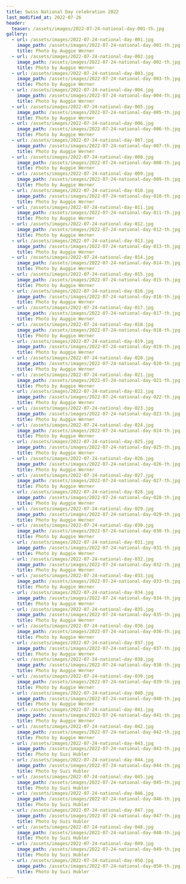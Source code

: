 ```yaml
---
title: Swiss National Day celebration 2022
last_modified_at: 2022-07-26
header:
  teaser: /assets/images/2022-07-24-national-day-001-th.jpg
gallery:
  - url: /assets/images/2022-07-24-national-day-001.jpg
    image_path: /assets/images/2022-07-24-national-day-001-th.jpg
    title: Photo by Auggie Werner
  - url: /assets/images/2022-07-24-national-day-002.jpg
    image_path: /assets/images/2022-07-24-national-day-002-th.jpg
    title: Photo by Auggie Werner
  - url: /assets/images/2022-07-24-national-day-003.jpg
    image_path: /assets/images/2022-07-24-national-day-003-th.jpg
    title: Photo by Auggie Werner
  - url: /assets/images/2022-07-24-national-day-004.jpg
    image_path: /assets/images/2022-07-24-national-day-004-th.jpg
    title: Photo by Auggie Werner
  - url: /assets/images/2022-07-24-national-day-005.jpg
    image_path: /assets/images/2022-07-24-national-day-005-th.jpg
    title: Photo by Auggie Werner
  - url: /assets/images/2022-07-24-national-day-006.jpg
    image_path: /assets/images/2022-07-24-national-day-006-th.jpg
    title: Photo by Auggie Werner
  - url: /assets/images/2022-07-24-national-day-007.jpg
    image_path: /assets/images/2022-07-24-national-day-007-th.jpg
    title: Photo by Auggie Werner
  - url: /assets/images/2022-07-24-national-day-008.jpg
    image_path: /assets/images/2022-07-24-national-day-008-th.jpg
    title: Photo by Auggie Werner
  - url: /assets/images/2022-07-24-national-day-009.jpg
    image_path: /assets/images/2022-07-24-national-day-009-th.jpg
    title: Photo by Auggie Werner
  - url: /assets/images/2022-07-24-national-day-010.jpg
    image_path: /assets/images/2022-07-24-national-day-010-th.jpg
    title: Photo by Auggie Werner
  - url: /assets/images/2022-07-24-national-day-011.jpg
    image_path: /assets/images/2022-07-24-national-day-011-th.jpg
    title: Photo by Auggie Werner
  - url: /assets/images/2022-07-24-national-day-012.jpg
    image_path: /assets/images/2022-07-24-national-day-012-th.jpg
    title: Photo by Auggie Werner
  - url: /assets/images/2022-07-24-national-day-013.jpg
    image_path: /assets/images/2022-07-24-national-day-013-th.jpg
    title: Photo by Auggie Werner
  - url: /assets/images/2022-07-24-national-day-014.jpg
    image_path: /assets/images/2022-07-24-national-day-014-th.jpg
    title: Photo by Auggie Werner
  - url: /assets/images/2022-07-24-national-day-015.jpg
    image_path: /assets/images/2022-07-24-national-day-015-th.jpg
    title: Photo by Auggie Werner
  - url: /assets/images/2022-07-24-national-day-016.jpg
    image_path: /assets/images/2022-07-24-national-day-016-th.jpg
    title: Photo by Auggie Werner
  - url: /assets/images/2022-07-24-national-day-017.jpg
    image_path: /assets/images/2022-07-24-national-day-017-th.jpg
    title: Photo by Auggie Werner
  - url: /assets/images/2022-07-24-national-day-018.jpg
    image_path: /assets/images/2022-07-24-national-day-018-th.jpg
    title: Photo by Auggie Werner
  - url: /assets/images/2022-07-24-national-day-019.jpg
    image_path: /assets/images/2022-07-24-national-day-019-th.jpg
    title: Photo by Auggie Werner
  - url: /assets/images/2022-07-24-national-day-020.jpg
    image_path: /assets/images/2022-07-24-national-day-020-th.jpg
    title: Photo by Auggie Werner
  - url: /assets/images/2022-07-24-national-day-021.jpg
    image_path: /assets/images/2022-07-24-national-day-021-th.jpg
    title: Photo by Auggie Werner
  - url: /assets/images/2022-07-24-national-day-022.jpg
    image_path: /assets/images/2022-07-24-national-day-022-th.jpg
    title: Photo by Auggie Werner
  - url: /assets/images/2022-07-24-national-day-023.jpg
    image_path: /assets/images/2022-07-24-national-day-023-th.jpg
    title: Photo by Auggie Werner
  - url: /assets/images/2022-07-24-national-day-024.jpg
    image_path: /assets/images/2022-07-24-national-day-024-th.jpg
    title: Photo by Auggie Werner
  - url: /assets/images/2022-07-24-national-day-025.jpg
    image_path: /assets/images/2022-07-24-national-day-025-th.jpg
    title: Photo by Auggie Werner
  - url: /assets/images/2022-07-24-national-day-026.jpg
    image_path: /assets/images/2022-07-24-national-day-026-th.jpg
    title: Photo by Auggie Werner
  - url: /assets/images/2022-07-24-national-day-027.jpg
    image_path: /assets/images/2022-07-24-national-day-027-th.jpg
    title: Photo by Auggie Werner
  - url: /assets/images/2022-07-24-national-day-028.jpg
    image_path: /assets/images/2022-07-24-national-day-028-th.jpg
    title: Photo by Auggie Werner
  - url: /assets/images/2022-07-24-national-day-029.jpg
    image_path: /assets/images/2022-07-24-national-day-029-th.jpg
    title: Photo by Auggie Werner
  - url: /assets/images/2022-07-24-national-day-030.jpg
    image_path: /assets/images/2022-07-24-national-day-030-th.jpg
    title: Photo by Auggie Werner
  - url: /assets/images/2022-07-24-national-day-031.jpg
    image_path: /assets/images/2022-07-24-national-day-031-th.jpg
    title: Photo by Auggie Werner
  - url: /assets/images/2022-07-24-national-day-032.jpg
    image_path: /assets/images/2022-07-24-national-day-032-th.jpg
    title: Photo by Auggie Werner
  - url: /assets/images/2022-07-24-national-day-033.jpg
    image_path: /assets/images/2022-07-24-national-day-033-th.jpg
    title: Photo by Auggie Werner
  - url: /assets/images/2022-07-24-national-day-034.jpg
    image_path: /assets/images/2022-07-24-national-day-034-th.jpg
    title: Photo by Auggie Werner
  - url: /assets/images/2022-07-24-national-day-035.jpg
    image_path: /assets/images/2022-07-24-national-day-035-th.jpg
    title: Photo by Auggie Werner
  - url: /assets/images/2022-07-24-national-day-036.jpg
    image_path: /assets/images/2022-07-24-national-day-036-th.jpg
    title: Photo by Auggie Werner
  - url: /assets/images/2022-07-24-national-day-037.jpg
    image_path: /assets/images/2022-07-24-national-day-037-th.jpg
    title: Photo by Auggie Werner
  - url: /assets/images/2022-07-24-national-day-038.jpg
    image_path: /assets/images/2022-07-24-national-day-038-th.jpg
    title: Photo by Auggie Werner
  - url: /assets/images/2022-07-24-national-day-039.jpg
    image_path: /assets/images/2022-07-24-national-day-039-th.jpg
    title: Photo by Auggie Werner
  - url: /assets/images/2022-07-24-national-day-040.jpg
    image_path: /assets/images/2022-07-24-national-day-040-th.jpg
    title: Photo by Auggie Werner
  - url: /assets/images/2022-07-24-national-day-041.jpg
    image_path: /assets/images/2022-07-24-national-day-041-th.jpg
    title: Photo by Auggie Werner
  - url: /assets/images/2022-07-24-national-day-042.jpg
    image_path: /assets/images/2022-07-24-national-day-042-th.jpg
    title: Photo by Auggie Werner
  - url: /assets/images/2022-07-24-national-day-043.jpg
    image_path: /assets/images/2022-07-24-national-day-043-th.jpg
    title: Photo by Suzi Hubler
  - url: /assets/images/2022-07-24-national-day-044.jpg
    image_path: /assets/images/2022-07-24-national-day-044-th.jpg
    title: Photo by Suzi Hubler
  - url: /assets/images/2022-07-24-national-day-045.jpg
    image_path: /assets/images/2022-07-24-national-day-045-th.jpg
    title: Photo by Suzi Hubler
  - url: /assets/images/2022-07-24-national-day-046.jpg
    image_path: /assets/images/2022-07-24-national-day-046-th.jpg
    title: Photo by Suzi Hubler
  - url: /assets/images/2022-07-24-national-day-047.jpg
    image_path: /assets/images/2022-07-24-national-day-047-th.jpg
    title: Photo by Suzi Hubler
  - url: /assets/images/2022-07-24-national-day-048.jpg
    image_path: /assets/images/2022-07-24-national-day-048-th.jpg
    title: Photo by Suzi Hubler
  - url: /assets/images/2022-07-24-national-day-049.jpg
    image_path: /assets/images/2022-07-24-national-day-049-th.jpg
    title: Photo by Suzi Hubler
  - url: /assets/images/2022-07-24-national-day-050.jpg
    image_path: /assets/images/2022-07-24-national-day-050-th.jpg
    title: Photo by Suzi Hubler
---
```

